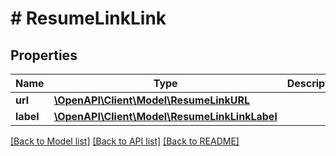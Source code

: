 # # ResumeLinkLink

## Properties

Name | Type | Description | Notes
------------ | ------------- | ------------- | -------------
**url** | [**\OpenAPI\Client\Model\ResumeLinkURL**](ResumeLinkURL.md) |  | [optional]
**label** | [**\OpenAPI\Client\Model\ResumeLinkLinkLabel**](ResumeLinkLinkLabel.md) |  | [optional]

[[Back to Model list]](../../README.md#models) [[Back to API list]](../../README.md#endpoints) [[Back to README]](../../README.md)
